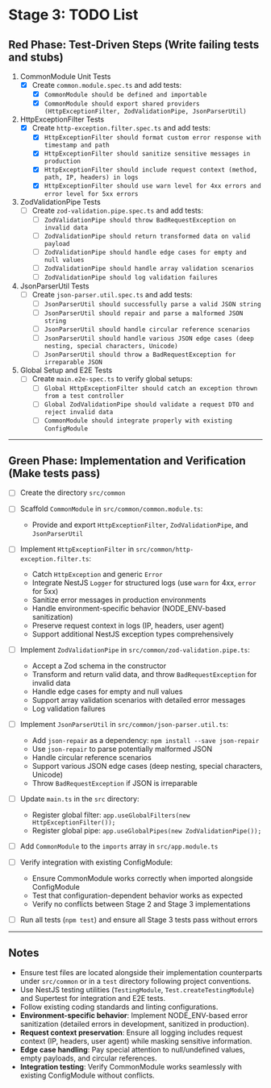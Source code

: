 # Stage 3: TODO List

## Red Phase: Test-Driven Steps (Write failing tests and stubs)

1. CommonModule Unit Tests
   - [x] Create `common.module.spec.ts` and add tests:
     - [x] `CommonModule should be defined and importable`
     - [x] `CommonModule should export shared providers (HttpExceptionFilter, ZodValidationPipe, JsonParserUtil)`

2. HttpExceptionFilter Tests
   - [x] Create `http-exception.filter.spec.ts` and add tests:
     - [x] `HttpExceptionFilter should format custom error response with timestamp and path`
     - [x] `HttpExceptionFilter should sanitize sensitive messages in production`
     - [x] `HttpExceptionFilter should include request context (method, path, IP, headers) in logs`
     - [x] `HttpExceptionFilter should use warn level for 4xx errors and error level for 5xx errors`

3. ZodValidationPipe Tests
   - [ ] Create `zod-validation.pipe.spec.ts` and add tests:
     - [ ] `ZodValidationPipe should throw BadRequestException on invalid data`
     - [ ] `ZodValidationPipe should return transformed data on valid payload`
     - [ ] `ZodValidationPipe should handle edge cases for empty and null values`
     - [ ] `ZodValidationPipe should handle array validation scenarios`
     - [ ] `ZodValidationPipe should log validation failures`

4. JsonParserUtil Tests
   - [ ] Create `json-parser.util.spec.ts` and add tests:
     - [ ] `JsonParserUtil should successfully parse a valid JSON string`
     - [ ] `JsonParserUtil should repair and parse a malformed JSON string`
     - [ ] `JsonParserUtil should handle circular reference scenarios`
     - [ ] `JsonParserUtil should handle various JSON edge cases (deep nesting, special characters, Unicode)`
     - [ ] `JsonParserUtil should throw a BadRequestException for irreparable JSON`

5. Global Setup and E2E Tests
   - [ ] Create `main.e2e-spec.ts` to verify global setups:
     - [ ] `Global HttpExceptionFilter should catch an exception thrown from a test controller`
     - [ ] `Global ZodValidationPipe should validate a request DTO and reject invalid data`
     - [ ] `CommonModule should integrate properly with existing ConfigModule`

---

## Green Phase: Implementation and Verification (Make tests pass)

- [ ] Create the directory `src/common`

- [ ] Scaffold `CommonModule` in `src/common/common.module.ts`:
  - Provide and export `HttpExceptionFilter`, `ZodValidationPipe`, and `JsonParserUtil`

- [ ] Implement `HttpExceptionFilter` in `src/common/http-exception.filter.ts`:
  - Catch `HttpException` and generic `Error`
  - Integrate NestJS `Logger` for structured logs (use `warn` for 4xx, `error` for 5xx)
  - Sanitize error messages in production environments
  - Handle environment-specific behavior (NODE_ENV-based sanitization)
  - Preserve request context in logs (IP, headers, user agent)
  - Support additional NestJS exception types comprehensively

- [ ] Implement `ZodValidationPipe` in `src/common/zod-validation.pipe.ts`:
  - Accept a Zod schema in the constructor
  - Transform and return valid data, and throw `BadRequestException` for invalid data
  - Handle edge cases for empty and null values
  - Support array validation scenarios with detailed error messages
  - Log validation failures

- [ ] Implement `JsonParserUtil` in `src/common/json-parser.util.ts`:
  - Add `json-repair` as a dependency: `npm install --save json-repair`
  - Use `json-repair` to parse potentially malformed JSON
  - Handle circular reference scenarios
  - Support various JSON edge cases (deep nesting, special characters, Unicode)
  - Throw `BadRequestException` if JSON is irreparable

- [ ] Update `main.ts` in the `src` directory:
  - Register global filter: `app.useGlobalFilters(new HttpExceptionFilter());`
  - Register global pipe: `app.useGlobalPipes(new ZodValidationPipe());`

- [ ] Add `CommonModule` to the `imports` array in `src/app.module.ts`

- [ ] Verify integration with existing ConfigModule:
  - Ensure CommonModule works correctly when imported alongside ConfigModule
  - Test that configuration-dependent behavior works as expected
  - Verify no conflicts between Stage 2 and Stage 3 implementations

- [ ] Run all tests (`npm test`) and ensure all Stage 3 tests pass without errors

---

## Notes

- Ensure test files are located alongside their implementation counterparts under `src/common` or in a `test` directory following project conventions.
- Use NestJS testing utilities (`TestingModule`, `Test.createTestingModule`) and Supertest for integration and E2E tests.
- Follow existing coding standards and linting configurations.
- **Environment-specific behavior**: Implement NODE_ENV-based error sanitization (detailed errors in development, sanitized in production).
- **Request context preservation**: Ensure all logging includes request context (IP, headers, user agent) while masking sensitive information.
- **Edge case handling**: Pay special attention to null/undefined values, empty payloads, and circular references.
- **Integration testing**: Verify CommonModule works seamlessly with existing ConfigModule without conflicts.

